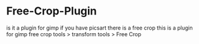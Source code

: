 # Free-Crop-Plugin
is it a plugin for gimp if you have picsart there is a free crop this is a plugin for gimp free crop tools > transform tools > Free Crop
